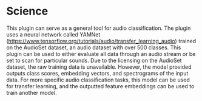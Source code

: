 # Science
This plugin can serve as a general tool for audio classification. The plugin uses a neural network called YAMNet (https://www.tensorflow.org/tutorials/audio/transfer_learning_audio) trained on the AudioSet dataset, an audio dataset with over 500 classes. This plugin can be used to either evaluate all data through an audio stream or be set to scan for particular sounds. Due to the licensing on the AudioSet dataset, the raw training data is unavailable. However, the model provided outputs class scores, embedding vectors, and spectrograms of the input data.  For more specific audio classification tasks, this model can be used for transfer learning, and the outputted feature embeddings can be used to train another model. 
